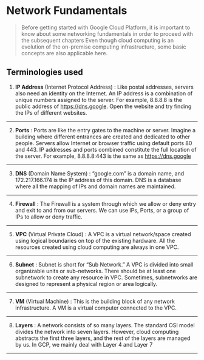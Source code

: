 # Network Fundamentals

> Before getting started with Google Cloud Platform, it is important to know about some networking fundamentals in order to proceed with the subsequent chapters
> Even though cloud computing is an evolution of the on-premise computing infrastructure, some basic concepts are also applicable here.

## Terminologies used

1. **IP Address** (Internet Protocol Address) : Like postal addresses, servers also need an identity on the Internet. An IP address is a combination of unique numbers assigned to the server. For example, 8.8.8.8 is the public address of https://dns.google. Open the website and try finding the IPs of different websites.

---

2. **Ports** : Ports are like the entry gates to the machine or server. Imagine a building where different entrances are created and dedicated to other people. Servers allow Internet or browser traffic using default ports 80 and 443. IP addresses and ports combined constitute the full location of the server. For example, 8.8.8.8:443 is the same as https://dns.google

---

3. **DNS** (Domain Name System) : “google.com” is a domain name, and 172.217.166.174 is the IP address of this domain. DNS is a database where all the mapping of IPs and domain names are maintained.

---

4. **Firewall** : The Firewall is a system through which we allow or deny entry and exit to and from our servers. We can use IPs, Ports, or a group of IPs to allow or deny traffic.

---

5. **VPC** (Virtual Private Cloud) : A VPC is a virtual network/space created using logical boundaries on top of the existing hardware. All the resources created using cloud computing are always in one VPC.

---

6. **Subnet** : Subnet is short for “Sub Network.” A VPC is divided into small organizable units or sub-networks. There should be at least one subnetwork to create any resource in VPC. Sometimes, subnetworks are designed to represent a physical region or area logically.

---

7. **VM** (Virtual Machine) : This is the building block of any network infrastructure. A VM is a virtual computer connected to the VPC.

---

8. **Layers** : A network consists of so many layers. The standard OSI model divides the network into seven layers. However, cloud computing abstracts the first three layers, and the rest of the layers are managed by us. In GCP, we mainly deal with Layer 4 and Layer 7

---
